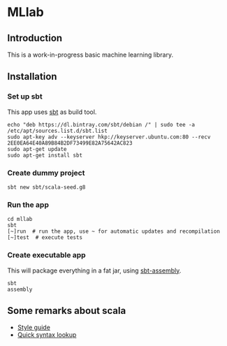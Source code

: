 # MLlab

## Introduction
This is a work-in-progress basic machine learning library.

## Installation

### Set up sbt
This app uses [sbt](https://www.scala-sbt.org/index.html) as build tool.

```shell
echo "deb https://dl.bintray.com/sbt/debian /" | sudo tee -a /etc/apt/sources.list.d/sbt.list
sudo apt-key adv --keyserver hkp://keyserver.ubuntu.com:80 --recv 2EE0EA64E40A89B84B2DF73499E82A75642AC823
sudo apt-get update
sudo apt-get install sbt
```

### Create dummy project
```shell
sbt new sbt/scala-seed.g8
```

### Run the app
```shell
cd mllab
sbt
[~]run  # run the app, use ~ for automatic updates and recompilation
[~]test  # execute tests  
```

### Create executable app
This will package everything in a fat jar, using [sbt-assembly](https://github.com/sbt/sbt-assembly).

```shell
sbt
assembly
```

## Some remarks about scala
* [Style guide](https://docs.scala-lang.org/style/overview.html)
* [Quick syntax lookup](https://www.tutorialspoint.com/scala/index.htm)
